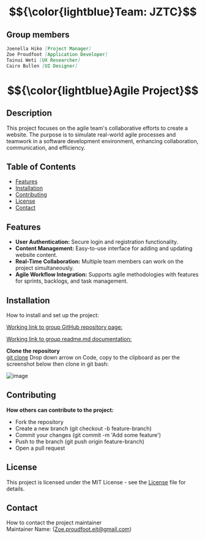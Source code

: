 # $${\color{lightblue}Team: JZTC}$$

## Group members
~~~md
Joenella Hiko [Project Manager]
Zoe Proudfoot [Application Developer]
Tainui Weti [UX Researcher]
Cairo Bullen [UI Designer]

~~~

# $${\color{lightblue}Agile Project}$$
## Description
This project focuses on the agile team's collaborative efforts to create a website. The purpose is to simulate real-world agile processes and teamwork in a software development environment, enhancing collaboration, communication, and efficiency.

## Table of Contents
- [Features](#features)
- [Installation](#installation)
- [Contributing](#contributing)
- [License](#license)
- [Contact](#Contact)

  
## Features
* **User Authentication:** Secure login and registration functionality.
* **Content Management:** Easy-to-use interface for adding and updating website content.
* **Real-Time Collaboration:** Multiple team members can work on the project simultaneously.
* **Agile Workflow Integration:** Supports agile methodologies with features for sprints, backlogs, and task management.
  
## Installation
How to install and set up the project: <br> 

[Working link to group GitHub repository page:](https://github.com/zoeannp/jztc_group_project) 

[Working link to group readme.md documentation:](https://github.com/zoeannp/jztc_group_project/wiki) 

**Clone the repository**  
[git clone](https://github.com/zoeannp/jztc_group_project/tree/main/jztc_group_project-new)
Drop down arrow on Code, copy to the clipboard as per the screenshot below then clone in git bash: <br> 

![image](https://github.com/zoeannp/jztc_group_project/assets/161780040/f1d8e07e-2192-43ea-b764-b3eacb4c402a)












## Contributing

**How others can contribute to the project:** <br> 

* Fork the repository
* Create a new branch (git checkout -b feature-branch)
* Commit your changes (git commit -m 'Add some feature')
* Push to the branch (git push origin feature-branch)
* Open a pull request

## License
This project is licensed under the MIT License - see the [License](https://github.com/zoeannp/jztc_group_project/blob/main/LICENSE) file for details.

## Contact
How to contact the project maintainer <br> 
Maintainer Name: (Zoe.proudfoot.eit@gmail.com)






